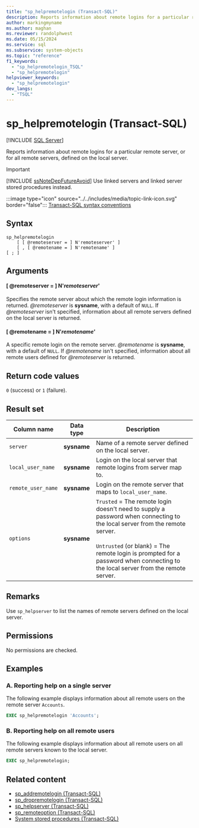```yaml
---
title: "sp_helpremotelogin (Transact-SQL)"
description: Reports information about remote logins for a particular remote server, or for all remote servers, defined on the local server.
author: markingmyname
ms.author: maghan
ms.reviewer: randolphwest
ms.date: 05/15/2024
ms.service: sql
ms.subservice: system-objects
ms.topic: "reference"
f1_keywords:
  - "sp_helpremotelogin_TSQL"
  - "sp_helpremotelogin"
helpviewer_keywords:
  - "sp_helpremotelogin"
dev_langs:
  - "TSQL"
---
```

# sp_helpremotelogin (Transact-SQL)

[!INCLUDE [SQL Server](../../includes/applies-to-version/sqlserver.md)]

Reports information about remote logins for a particular remote server, or for all remote servers, defined on the local server.

> [!IMPORTANT]  
> [!INCLUDE [ssNoteDepFutureAvoid](../../includes/ssnotedepfutureavoid-md.md)] Use linked servers and linked server stored procedures instead.

:::image type="icon" source="../../includes/media/topic-link-icon.svg" border="false"::: [Transact-SQL syntax conventions](../../t-sql/language-elements/transact-sql-syntax-conventions-transact-sql.md)

## Syntax

```syntaxsql
sp_helpremotelogin
    [ [ @remoteserver = ] N'remoteserver' ]
    [ , [ @remotename = ] N'remotename' ]
[ ; ]
```

## Arguments

#### [ @remoteserver = ] N'*remoteserver*'

Specifies the remote server about which the remote login information is returned. *@remoteserver* is **sysname**, with a default of `NULL`. If *@remoteserver* isn't specified, information about all remote servers defined on the local server is returned.

#### [ @remotename = ] N'*remotename*'

A specific remote login on the remote server. *@remotename* is **sysname**, with a default of `NULL`. If *@remotename* isn't specified, information about all remote users defined for *@remoteserver* is returned.

## Return code values

`0` (success) or `1` (failure).

## Result set

| Column name | Data type | Description |
| --- | --- | --- |
| `server` | **sysname** | Name of a remote server defined on the local server. |
| `local_user_name` | **sysname** | Login on the local server that remote logins from server map to. |
| `remote_user_name` | **sysname** | Login on the remote server that maps to `local_user_name`. |
| `options` | **sysname** | `Trusted` = The remote login doesn't need to supply a password when connecting to the local server from the remote server.<br /><br />`Untrusted` (or blank) = The remote login is prompted for a password when connecting to the local server from the remote server. |

## Remarks

Use `sp_helpserver` to list the names of remote servers defined on the local server.

## Permissions

No permissions are checked.

## Examples

### A. Reporting help on a single server

The following example displays information about all remote users on the remote server `Accounts`.

```sql
EXEC sp_helpremotelogin 'Accounts';
```

### B. Reporting help on all remote users

The following example displays information about all remote users on all remote servers known to the local server.

```sql
EXEC sp_helpremotelogin;
```

## Related content

- [sp_addremotelogin (Transact-SQL)](sp-addremotelogin-transact-sql.md)
- [sp_dropremotelogin (Transact-SQL)](sp-dropremotelogin-transact-sql.md)
- [sp_helpserver (Transact-SQL)](sp-helpserver-transact-sql.md)
- [sp_remoteoption (Transact-SQL)](sp-remoteoption-transact-sql.md)
- [System stored procedures (Transact-SQL)](system-stored-procedures-transact-sql.md)
